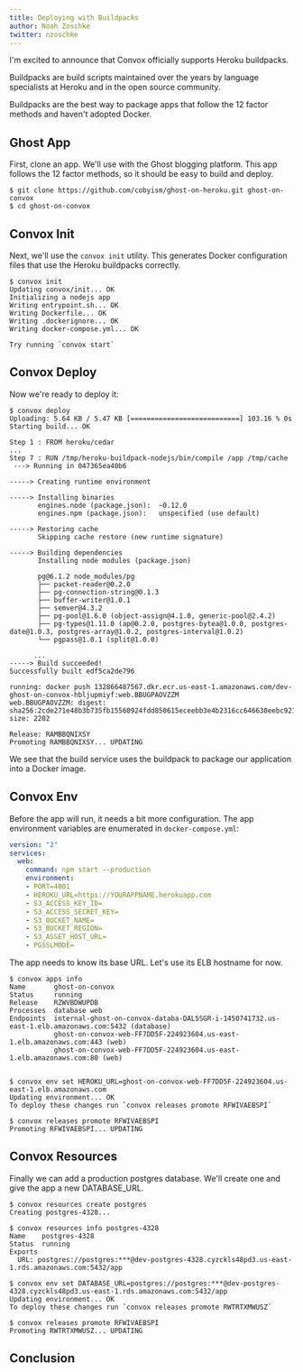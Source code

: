 ```yaml
---
title: Deploying with Buildpacks
author: Noah Zoschke
twitter: nzoschke
---
```


I'm excited to announce that Convox officially supports Heroku buildpacks.

Buildpacks are build scripts maintained over the years by language specialists at Heroku and in the open source community. 

Buildpacks are the best way to package apps that follow the 12 factor methods and haven't adopted Docker.

## Ghost App

First, clone an app. We'll use with the Ghost blogging platform. This app follows the 12 factor methods, so it should be easy to build and deploy.

```
$ git clone https://github.com/cobyism/ghost-on-heroku.git ghost-on-convox
$ cd ghost-on-convox
```

## Convox Init

Next, we'll use the `convox init` utility. This generates Docker configuration files that use the Heroku buildpacks correctly.

```
$ convox init
Updating convox/init... OK
Initializing a nodejs app
Writing entrypoint.sh... OK
Writing Dockerfile... OK
Writing .dockerignore... OK
Writing docker-compose.yml... OK

Try running `convox start`
```

## Convox Deploy

Now we're ready to deploy it:

```
$ convox deploy
Uploading: 5.64 KB / 5.47 KB [===========================] 103.16 % 0s
Starting build... OK

Step 1 : FROM heroku/cedar
...
Step 7 : RUN /tmp/heroku-buildpack-nodejs/bin/compile /app /tmp/cache
 ---> Running in 047365ea40b6

-----> Creating runtime environment
       
-----> Installing binaries
       engines.node (package.json):  ~0.12.0
       engines.npm (package.json):   unspecified (use default)

-----> Restoring cache
       Skipping cache restore (new runtime signature)

-----> Building dependencies
       Installing node modules (package.json)
    
       pg@6.1.2 node_modules/pg
       ├── packet-reader@0.2.0
       ├── pg-connection-string@0.1.3
       ├── buffer-writer@1.0.1
       ├── semver@4.3.2
       ├── pg-pool@1.6.0 (object-assign@4.1.0, generic-pool@2.4.2)
       ├── pg-types@1.11.0 (ap@0.2.0, postgres-bytea@1.0.0, postgres-date@1.0.3, postgres-array@1.0.2, postgres-interval@1.0.2)
       └── pgpass@1.0.1 (split@1.0.0)
       
      ...
-----> Build succeeded!
Successfully built edf5ca2de796

running: docker push 132866487567.dkr.ecr.us-east-1.amazonaws.com/dev-ghost-on-convox-hbljupmiyf:web.BBUGPAOVZZM
web.BBUGPAOVZZM: digest: sha256:2cde271e48b3b735fb15560924fdd850615eceebb3e4b2316cc646630eebc921 size: 2202

Release: RAMBBQNIXSY
Promoting RAMBBQNIXSY... UPDATING
```

We see that the build service uses the buildpack to package our application into a Docker image.

## Convox Env

Before the app will run, it needs a bit more configuration. The app environment variables are enumerated in `docker-compose.yml`:


```yaml
version: "2"
services:
  web:
    command: npm start --production
    environment:
    - PORT=4001
    - HEROKU_URL=https://YOURAPPNAME.herokuapp.com
    - S3_ACCESS_KEY_ID=
    - S3_ACCESS_SECRET_KEY=
    - S3_BUCKET_NAME=
    - S3_BUCKET_REGION=
    - S3_ASSET_HOST_URL=
    - PGSSLMODE=
```

The app needs to know its base URL. Let's use its ELB hostname for now.

```
$ convox apps info
Name       ghost-on-convox
Status     running
Release    RZWVBDWUPDB
Processes  database web
Endpoints  internal-ghost-on-convox-databa-DAL5SGR-i-1450741732.us-east-1.elb.amazonaws.com:5432 (database)
           ghost-on-convox-web-FF7DD5F-224923604.us-east-1.elb.amazonaws.com:443 (web)
           ghost-on-convox-web-FF7DD5F-224923604.us-east-1.elb.amazonaws.com:80 (web)


$ convox env set HEROKU_URL=ghost-on-convox-web-FF7DD5F-224923604.us-east-1.elb.amazonaws.com
Updating environment... OK
To deploy these changes run `convox releases promote RFWIVAEBSPI`

$ convox releases promote RFWIVAEBSPI
Promoting RFWIVAEBSPI... UPDATING
```

## Convox Resources

Finally we can add a production postgres database. We'll create one and give the app a new DATABASE_URL.

```
$ convox resources create postgres
Creating postgres-4328...

$ convox resources info postgres-4328
Name    postgres-4328
Status  running
Exports
  URL: postgres://postgres:***@dev-postgres-4328.cyzckls48pd3.us-east-1.rds.amazonaws.com:5432/app

$ convox env set DATABASE_URL=postgres://postgres:***@dev-postgres-4328.cyzckls48pd3.us-east-1.rds.amazonaws.com:5432/app
Updating environment... OK
To deploy these changes run `convox releases promote RWTRTXMWUSZ`

$ convox releases promote RFWIVAEBSPI
Promoting RWTRTXMWUSZ... UPDATING
```

## Conclusion



